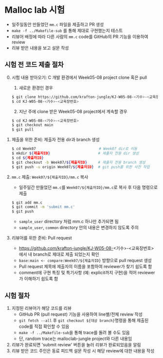# Malloc lab 시험

- 일주일동안 만들었던 `mm.c` 파일을 제출하고 PR 생성
- `make -f ../Makefile-sub` 를 통해 제대로 구현했는지 테스트
- 리뷰어 배정에 따라 다른 사람의 `mm.c` code를 GitHub의 PR 기능을 이용하여 review
- 리뷰 받은 내용을 보고 설문 작성

## 시험 전 코드 제출 절차

0. 시험 내용 받아오기: C 개발 환경에서 Week05-08 project clone 혹은 pull
    1. 새로운 환경인 경우
    ```sh
    $ git clone https://github.com/krafton-jungle/KJ-W05-08-<기수>-<교육장번호>.git
    $ cd KJ-W05-08-<기수>-<교육장번호>
    ```

    2. 지난 주에 clone 받은 Week05-08 project에서 계속할 경우
    ```sh
    $ cd KJ-W05-08-<기수>-<교육장번호>
    $ git checkout main
    $ git pull
    ```

1. 제출을 위한 준비: 제출자 전용 dir과 branch 생성
    ```sh
    $ cd Week07                             # Week07 dir로 이동
    $ mkdir ${제출자ID}                      # 제출자 전용 dir 생성
    $ cd ${제출자ID}
    $ git checkout -b Week07/${제출자ID}     # 제출자 전용 branch 생성
    $ git push -u origin Week07/${제출자ID}  # git push를 위한 사전 작업
    ```
2. `mm.c` 제출: `Week07/${제출자ID}/mm.c` 복사
    - 일주일간 만들었던 `mm.c`를 `Week07/${제출자ID}/mm.c`로 복사 후 다음 명령으로 제출
    ```sh
    $ git add mm.c
    $ git commit -m 'submit mm.c'
    $ git push
    ```
    - `sample_user` directory 처럼 mm.c 하나만 추가되면 됨
    - `sample_user`, `common` directory 안의 내용은 변경하지 않도록 주의
3. 리뷰어를 위한 준비: Pull request
    - https://github.com/krafton-jungle/KJ-W05-08-<기수>-<교육장번호> 에서 내 branch로 제대로 제출 되었는지 확인
    - `base:main <- compare:Week07/${제출자ID}` 방향으로 pull request 생성
    - Pull request 제목에 제출자의 이름을 포함하여 reviewer가 찾기 쉽도록 함
    - comment에 구현 특징 및 특기사항 (예: explicit까지 구현)을 적어
      reviewer가 이해하기 쉽도록 함

## 시험 절차
1. 지정된 리뷰어가 해당 코드를 리뷰
    - GitHub PR (pull request) 기능을 사용하여 line별/전체 review 작성
    - `git fetch --all` 후 `git checkout ${대상 branch}`명령을 통해 제출된 code를 직접 확인할 수 있음
    - `make -f ../Makefile-sub`을 통해 trace를 돌려 볼 수도 있음
    - 단, random trace는 malloclab-jungle project와 다른 내용임
2. 리뷰가 완료되면 'submit review' 버튼을 눌러 리뷰가 완료되었음을 알림
3. 리뷰 받은 코드 주인은 동료 피드백 설문 작성 시 해당 review에 대한 내용을 작성
